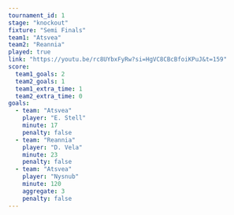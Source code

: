 ```yaml
---
tournament_id: 1
stage: "knockout"
fixture: "Semi Finals"
team1: "Atsvea"
team2: "Reannia"
played: true
link: "https://youtu.be/rc8UYbxFyRw?si=HgVC8CBcBfoiKPuJ&t=159"
score:
  team1_goals: 2
  team2_goals: 1
  team1_extra_time: 1
  team2_extra_time: 0
goals:
  - team: "Atsvea"
    player: "E. Stell"
    minute: 17
    penalty: false
  - team: "Reannia"
    player: "D. Vela"
    minute: 23
    penalty: false
  - team: "Atsvea"
    player: "Nysnub"
    minute: 120
    aggregate: 3
    penalty: false
---
```

